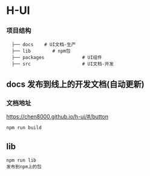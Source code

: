 # H-UI
### 项目结构
```
  ├── docs    # UI文档-生产
  ├── lib        # npm包
  ├── packages              # UI组件
  ├── src                   # UI文档-开发
```
## docs 发布到线上的开发文档(自动更新)
### 文档地址
https://chen8000.github.io/h-ui/#/button
```
npm run build
```

## lib
```
npm run lib
发布到npm上的包
```

